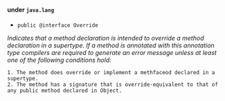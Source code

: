 #### under `java.lang` 

- `public @interface Override`

*Indicates that a method declaration is intended to override a method declaration in a supertype. If a method is annotated with this annotation type compilers are required to generate an error message unless at least one of the following conditions hold:*

    1. The method does override or implement a methfaceod declared in a supertype.
    2. The method has a signature that is override-equivalent to that of any public method declared in Object.  
